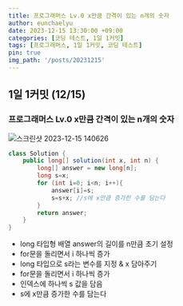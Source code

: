 ```yaml
---
title: 프로그래머스 Lv.0 x만큼 간격이 있는 n개의 숫자
author: eunchaelyu
date: 2023-12-15 13:30:00 +09:00
categories: [코딩 테스트, 1일 1커밋]
tags: [프로그래머스, 1일 1커밋, 코딩 테스트]
pin: true
img_path: '/posts/20231215'
---
```


## 1일 1커밋 (12/15)    
### 프로그래머스 Lv.0 x만큼 간격이 있는 n개의 숫자      
![스크린샷 2023-12-15 140626](https://github.com/eunchaelyu/eunchaelyu.github.io/assets/119996957/6b152a0f-aef6-41ea-bccf-75b041a457c5)


```java  
class Solution {
    public long[] solution(int x, int n) {
        long[] answer = new long[n];  
        long s=x;  
        for (int i=0; i<n; i++){ 
            answer[i]=s; 
            s=s+x; //s에 x만큼 증가한 수를 담는다
        }
        return answer;
    }
}
```    

- long 타입형 배열 answer의 길이를 n만큼 초기 설정    
- for문을 돌리면서 i 하나씩 증가    
- long 타입으로 s라는 변수를 지정 & x 담아주기     
- for문을 돌리면서 i 하나씩 증가            
- 인덱스에 하나씩 s 값을 담음        
- s에 x만큼 증가한 수를 담는다    
